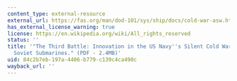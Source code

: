 ```yaml
---
content_type: external-resource
external_url: https://fas.org/man/dod-101/sys/ship/docs/cold-war-asw.htm
has_external_license_warning: true
license: https://en.wikipedia.org/wiki/All_rights_reserved
status: ''
title: '"The Third Battle: Innovation in the US Navy''s Silent Cold War Struggle with
  Soviet Submarines." (PDF - 2.4MB)'
uid: 84c2b7eb-197a-4406-b779-c139c4ca490c
wayback_url: ''
---
```

